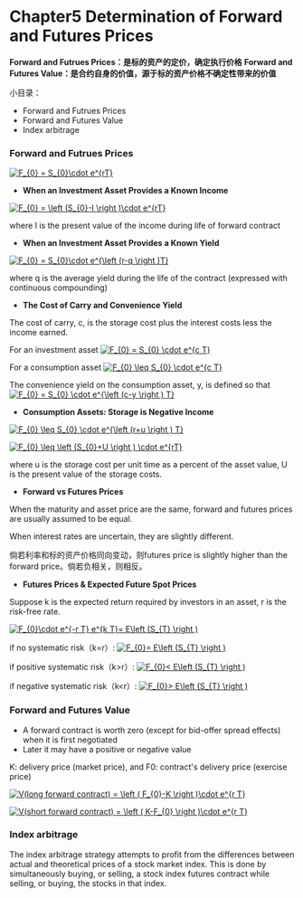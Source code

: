 # Chapter5 Determination of Forward and Futures Prices

**Forward and Futrues Prices：是标的资产的定价，确定执行价格**
**Forward and Futures Value：是合约自身的价值，源于标的资产价格不确定性带来的价值**

小目录：

+ Forward and Futrues Prices
+ Forward and Futures Value
+ Index arbitrage


### Forward and Futrues Prices

<a href="https://www.codecogs.com/eqnedit.php?latex=F_{0}&space;=&space;S_{0}\cdot&space;e^{rT}" target="_blank"><img src="https://latex.codecogs.com/gif.latex?F_{0}&space;=&space;S_{0}\cdot&space;e^{rT}" title="F_{0} = S_{0}\cdot e^{rT}" /></a>

+ **When an Investment Asset Provides a Known Income**

<a href="https://www.codecogs.com/eqnedit.php?latex=F_{0}&space;=&space;\left&space;(S_{0}-I&space;\right&space;)\cdot&space;e^{rT}" target="_blank"><img src="https://latex.codecogs.com/gif.latex?F_{0}&space;=&space;\left&space;(S_{0}-I&space;\right&space;)\cdot&space;e^{rT}" title="F_{0} = \left (S_{0}-I \right )\cdot e^{rT}" /></a>

where I is the present value of the income during life of forward contract

+ **When an Investment Asset Provides a Known Yield**

<a href="https://www.codecogs.com/eqnedit.php?latex=F_{0}&space;=&space;S_{0}\cdot&space;e^{\left&space;(r-q&space;\right&space;)T}" target="_blank"><img src="https://latex.codecogs.com/gif.latex?F_{0}&space;=&space;S_{0}\cdot&space;e^{\left&space;(r-q&space;\right&space;)T}" title="F_{0} = S_{0}\cdot e^{\left (r-q \right )T}" /></a>

where q is the average yield during the life of the contract (expressed with continuous compounding)

+ **The Cost of Carry and Convenience Yield**

The cost of carry, c, is the storage cost plus the interest costs less the income earned.

For an investment asset
<a href="https://www.codecogs.com/eqnedit.php?latex=F_{0}&space;=&space;S_{0}&space;\cdot&space;e^{c&space;T}" target="_blank"><img src="https://latex.codecogs.com/gif.latex?F_{0}&space;=&space;S_{0}&space;\cdot&space;e^{c&space;T}" title="F_{0} = S_{0} \cdot e^{c T}" /></a>

For a consumption asset 
<a href="https://www.codecogs.com/eqnedit.php?latex=F_{0}&space;\leq&space;S_{0}&space;\cdot&space;e^{c&space;T}" target="_blank"><img src="https://latex.codecogs.com/gif.latex?F_{0}&space;\leq&space;S_{0}&space;\cdot&space;e^{c&space;T}" title="F_{0} \leq S_{0} \cdot e^{c T}" /></a>

The convenience yield on the consumption asset, y, is defined so that 
<a href="https://www.codecogs.com/eqnedit.php?latex=F_{0}&space;=&space;S_{0}&space;\cdot&space;e^{\left&space;(c-y&space;\right&space;)&space;T}" target="_blank"><img src="https://latex.codecogs.com/gif.latex?F_{0}&space;=&space;S_{0}&space;\cdot&space;e^{\left&space;(c-y&space;\right&space;)&space;T}" title="F_{0} = S_{0} \cdot e^{\left (c-y \right ) T}" /></a>

+ **Consumption Assets: Storage is Negative Income**

<a href="https://www.codecogs.com/eqnedit.php?latex=F_{0}&space;\leq&space;S_{0}&space;\cdot&space;e^{\left&space;(r&plus;u&space;\right&space;)&space;T}" target="_blank"><img src="https://latex.codecogs.com/gif.latex?F_{0}&space;\leq&space;S_{0}&space;\cdot&space;e^{\left&space;(r&plus;u&space;\right&space;)&space;T}" title="F_{0} \leq S_{0} \cdot e^{\left (r+u \right ) T}" /></a>

<a href="https://www.codecogs.com/eqnedit.php?latex=F_{0}&space;\leq&space;\left&space;(S_{0}&plus;U&space;\right&space;)&space;\cdot&space;e^{rT}" target="_blank"><img src="https://latex.codecogs.com/gif.latex?F_{0}&space;\leq&space;\left&space;(S_{0}&plus;U&space;\right&space;)&space;\cdot&space;e^{rT}" title="F_{0} \leq \left (S_{0}+U \right ) \cdot e^{rT}" /></a>

where u is the storage cost per unit time as a percent of the asset value, U is the present value of the storage costs.


+ **Forward vs Futures Prices**

When the maturity and asset price are the same, forward and futures prices are usually assumed to be equal.

When interest rates are uncertain, they are slightly different.

倘若利率和标的资产价格同向变动，则futures price is slightly higher than the forward price。倘若负相关，则相反。

+ **Futures Prices & Expected Future Spot Prices**

Suppose k is the expected return required by investors in an asset, r is the risk-free rate.

<a href="https://www.codecogs.com/eqnedit.php?latex=F_{0}\cdot&space;e^{-r&space;T}&space;e^{k&space;T}=&space;E\left&space;(S_{T}&space;\right&space;)" target="_blank"><img src="https://latex.codecogs.com/gif.latex?F_{0}\cdot&space;e^{-r&space;T}&space;e^{k&space;T}=&space;E\left&space;(S_{T}&space;\right&space;)" title="F_{0}\cdot e^{-r T} e^{k T}= E\left (S_{T} \right )" /></a>

if no systematic risk（k=r）: <a href="https://www.codecogs.com/eqnedit.php?latex=F_{0}=&space;E\left&space;(S_{T}&space;\right&space;)" target="_blank"><img src="https://latex.codecogs.com/gif.latex?F_{0}=&space;E\left&space;(S_{T}&space;\right&space;)" title="F_{0}= E\left (S_{T} \right )" /></a>


if positive systematic risk（k>r）: <a href="https://www.codecogs.com/eqnedit.php?latex=F_{0}<&space;E\left&space;(S_{T}&space;\right&space;)" target="_blank"><img src="https://latex.codecogs.com/gif.latex?F_{0}<&space;E\left&space;(S_{T}&space;\right&space;)" title="F_{0}< E\left (S_{T} \right )" /></a>

if negative systematic risk（k<r）: <a href="https://www.codecogs.com/eqnedit.php?latex=F_{0}>&space;E\left&space;(S_{T}&space;\right&space;)" target="_blank"><img src="https://latex.codecogs.com/gif.latex?F_{0}>&space;E\left&space;(S_{T}&space;\right&space;)" title="F_{0}> E\left (S_{T} \right )" /></a>


### Forward and Futures Value

+ A forward contract is worth zero (except for bid-offer spread effects) when it is first negotiated
+ Later it may have a positive or negative value

K: delivery price (market price), and F0: contract's delivery price (exercise price)

<a href="https://www.codecogs.com/eqnedit.php?latex=V(long&space;forward&space;contract)&space;=&space;\left&space;(&space;F_{0}-K&space;\right&space;)\cdot&space;e^{r&space;T}" target="_blank"><img src="https://latex.codecogs.com/gif.latex?V(long&space;forward&space;contract)&space;=&space;\left&space;(&space;F_{0}-K&space;\right&space;)\cdot&space;e^{r&space;T}" title="V(long forward contract) = \left ( F_{0}-K \right )\cdot e^{r T}" /></a>

<a href="https://www.codecogs.com/eqnedit.php?latex=V(short&space;forward&space;contract)&space;=&space;\left&space;(&space;K-F_{0}&space;\right&space;)\cdot&space;e^{r&space;T}" target="_blank"><img src="https://latex.codecogs.com/gif.latex?V(short&space;forward&space;contract)&space;=&space;\left&space;(&space;K-F_{0}&space;\right&space;)\cdot&space;e^{r&space;T}" title="V(short forward contract) = \left ( K-F_{0} \right )\cdot e^{r T}" /></a>

### Index arbitrage

The index arbitrage strategy attempts to profit from the differences between actual and theoretical prices of a stock market index. This is done by simultaneously buying, or selling, a stock index futures contract while selling, or buying, the stocks in that index.
